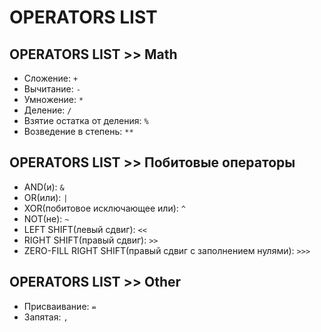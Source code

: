 # OPERATORS LIST

## OPERATORS LIST >> Math
- Сложение: `+`
- Вычитание: `-`
- Умножение: `*`
- Деление: `/`
- Взятие остатка от деления: `%`
- Возведение в степень: `**`

## OPERATORS LIST >> Побитовые операторы
- AND(и): `&`
- OR(или): `|`
- XOR(побитовое исключающее или): `^`
- NOT(не): `~`
- LEFT SHIFT(левый сдвиг): `<<`
- RIGHT SHIFT(правый сдвиг): `>>`
- ZERO-FILL RIGHT SHIFT(правый сдвиг с заполнением нулями): `>>>`

## OPERATORS LIST >> Other
- Присваивание: `=`
- Запятая: `,`